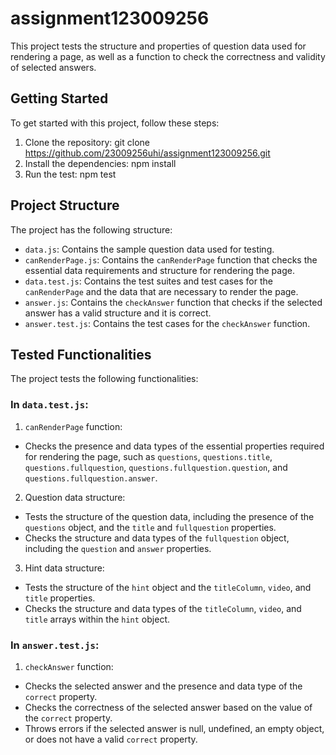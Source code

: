 # assignment123009256

This project tests the structure and properties of question data used for rendering a page, as well as a function to check the correctness and validity of selected answers.

## Getting Started

To get started with this project, follow these steps:

1. Clone the repository: git clone https://github.com/23009256uhi/assignment123009256.git
2. Install the dependencies: npm install
3. Run the test: npm test

## Project Structure

The project has the following structure:

- `data.js`: Contains the sample question data used for testing.
- `canRenderPage.js`: Contains the `canRenderPage` function that checks the essential data requirements and structure for rendering the page.
- `data.test.js`: Contains the test suites and test cases for the `canRenderPage` and the data that are necessary to render the page.
- `answer.js`: Contains the `checkAnswer` function that checks if the selected answer has a valid structure and it is correct.
- `answer.test.js`: Contains the test cases for the `checkAnswer` function.

## Tested Functionalities

The project tests the following functionalities:

### In `data.test.js`:

1. `canRenderPage` function:

- Checks the presence and data types of the essential properties required for rendering the page, such as `questions`, `questions.title`, `questions.fullquestion`, `questions.fullquestion.question`, and `questions.fullquestion.answer`.

2. Question data structure:

- Tests the structure of the question data, including the presence of the `questions` object, and the `title` and `fullquestion` properties.
- Checks the structure and data types of the `fullquestion` object, including the `question` and `answer` properties.

3. Hint data structure:

- Tests the structure of the `hint` object and the `titleColumn`, `video`, and `title` properties.
- Checks the structure and data types of the `titleColumn`, `video`, and `title` arrays within the `hint` object.

### In `answer.test.js`:

1. `checkAnswer` function:

- Checks the selected answer and the presence and data type of the `correct` property.
- Checks the correctness of the selected answer based on the value of the `correct` property.
- Throws errors if the selected answer is null, undefined, an empty object, or does not have a valid `correct` property.
